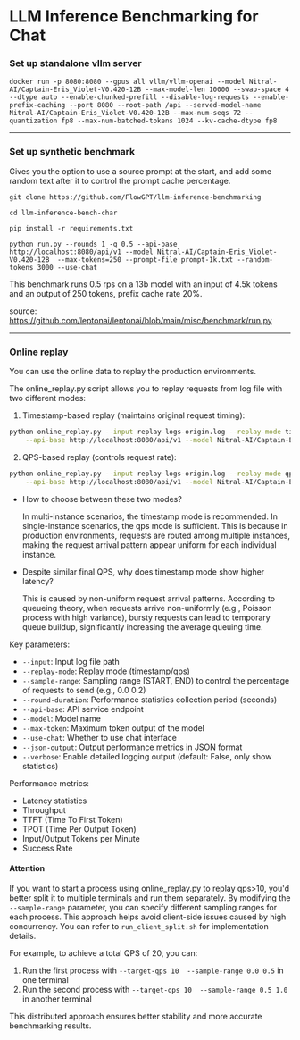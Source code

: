 # LLM Inference Benchmarking for Chat 

### Set up standalone vllm server 

```
docker run -p 8080:8080 --gpus all vllm/vllm-openai --model Nitral-AI/Captain-Eris_Violet-V0.420-12B --max-model-len 10000 --swap-space 4 --dtype auto --enable-chunked-prefill --disable-log-requests --enable-prefix-caching --port 8080 --root-path /api --served-model-name Nitral-AI/Captain-Eris_Violet-V0.420-12B --max-num-seqs 72 --quantization fp8 --max-num-batched-tokens 1024 --kv-cache-dtype fp8
```

----------------------

### Set up synthetic benchmark 

Gives you the option to use a source prompt at the start, and add some random text after it to control the prompt cache percentage. 

```
git clone https://github.com/FlowGPT/llm-inference-benchmarking

cd llm-inference-bench-char

pip install -r requirements.txt

python run.py --rounds 1 -q 0.5 --api-base http://localhost:8080/api/v1 --model Nitral-AI/Captain-Eris_Violet-V0.420-12B  --max-tokens=250 --prompt-file prompt-1k.txt --random-tokens 3000 --use-chat
```
This benchmark runs 0.5 rps on a 13b model with an input of 4.5k tokens and an output of 250 tokens, prefix cache rate 20%. 

source: https://github.com/leptonai/leptonai/blob/main/misc/benchmark/run.py

-----------------------

### Online replay

You can use the online data to replay the production environments.

The online_replay.py script allows you to replay requests from log file with two different modes:

1. Timestamp-based replay (maintains original request timing):
```bash
python online_replay.py --input replay-logs-origin.log --replay-mode timestamp --sample-range 0.0 0.1 \
    --api-base http://localhost:8080/api/v1 --model Nitral-AI/Captain-Eris_Violet-V0.420-12B --round-duration 60
```

2. QPS-based replay (controls request rate):
```bash
python online_replay.py --input replay-logs-origin.log --replay-mode qps --target-qps 5 --sample-range 0.0 0.1 \
    --api-base http://localhost:8080/api/v1 --model Nitral-AI/Captain-Eris_Violet-V0.420-12B --round-duration 60
```

- How to choose between these two modes?

    In multi-instance scenarios, the timestamp mode is recommended. In single-instance scenarios, the qps mode is sufficient. This is because in production environments, requests are routed among multiple instances, making the request arrival pattern appear uniform for each individual instance.

- Despite similar final QPS, why does timestamp mode show higher latency?

    This is caused by non-uniform request arrival patterns. According to queueing theory, when requests arrive non-uniformly (e.g., Poisson process with high variance), bursty requests can lead to temporary queue buildup, significantly increasing the average queuing time.

Key parameters:
- `--input`: Input log file path
- `--replay-mode`: Replay mode (timestamp/qps)
- `--sample-range`: Sampling range [START, END) to control the percentage of requests to send (e.g., 0.0 0.2)
- `--round-duration`: Performance statistics collection period (seconds)
- `--api-base`: API service endpoint
- `--model`: Model name
- `--max-token`: Maximum token output of the model
- `--use-chat`: Whether to use chat interface
- `--json-output`: Output performance metrics in JSON format
- `--verbose`: Enable detailed logging output (default: False, only show statistics)

Performance metrics:
- Latency statistics
- Throughput
- TTFT (Time To First Token)
- TPOT (Time Per Output Token)
- Input/Output Tokens per Minute
- Success Rate

#### Attention
If you want to start a process using online_replay.py to replay qps>10, you'd better split it to multiple terminals and run them separately. By modifying the `--sample-range` parameter, you can specify different sampling ranges for each process. This approach helps avoid client-side issues caused by high concurrency. You can refer to `run_client_split.sh` for implementation details.

For example, to achieve a total QPS of 20, you can:
1. Run the first process with `--target-qps 10  --sample-range 0.0 0.5` in one terminal
2. Run the second process with `--target-qps 10  --sample-range 0.5 1.0` in another terminal

This distributed approach ensures better stability and more accurate benchmarking results.
